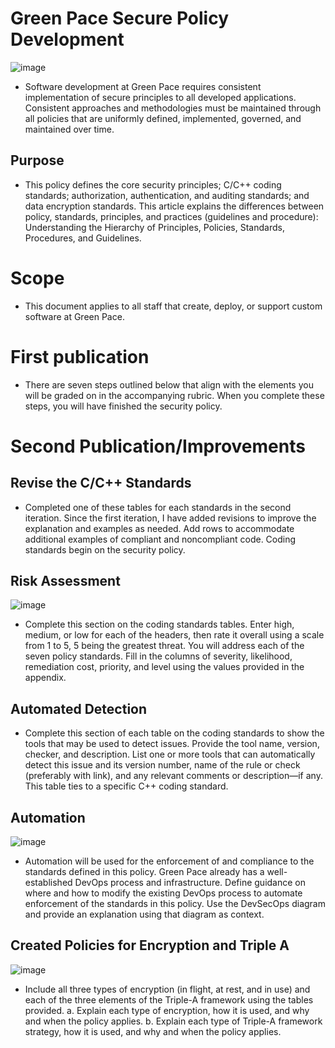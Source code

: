 # Green Pace Secure Policy Development
![image](https://user-images.githubusercontent.com/75659218/198822857-01c4c2ed-ec8a-4854-8929-7e7f515f1c56.png)

* Software development at Green Pace requires consistent implementation of secure principles to all developed applications. Consistent approaches and methodologies must be maintained through all policies that are uniformly defined, implemented, governed, and maintained over time.

## Purpose
* This policy defines the core security principles; C/C++ coding standards; authorization, authentication, and auditing standards; and data encryption standards. This article explains the differences between policy, standards, principles, and practices (guidelines and procedure): Understanding the Hierarchy of Principles, Policies, Standards, Procedures, and Guidelines.

# Scope
* This document applies to all staff that create, deploy, or support custom software at Green Pace.

# First publication
* There are seven steps outlined below that align with the elements you will be graded on in the accompanying rubric. When you complete these steps, you will have finished the security policy.

# Second Publication/Improvements
## Revise the C/C++ Standards
* Completed one of these tables for each standards in the second iteration. Since the first iteration, I have added revisions to improve the explanation and examples as needed. Add rows to accommodate additional examples of compliant and noncompliant code. Coding standards begin on the security policy.

## Risk Assessment
![image](https://user-images.githubusercontent.com/75659218/198823009-ac04372c-8657-4d0b-91b1-7512b989a20c.png)

* Complete this section on the coding standards tables. Enter high, medium, or low for each of the headers, then rate it overall using a scale from 1 to 5, 5 being the greatest threat. You will address each of the seven policy standards. Fill in the columns of severity, likelihood, remediation cost, priority, and level using the values provided in the appendix.

## Automated Detection
* Complete this section of each table on the coding standards to show the tools that may be used to detect issues. Provide the tool name, version, checker, and description. List one or more tools that can automatically detect this issue and its version number, name of the rule or check (preferably with link), and any relevant comments or description—if any. This table ties to a specific C++ coding standard.

## Automation
![image](https://user-images.githubusercontent.com/75659218/198823031-61280997-2f38-4753-879d-1a0423d7b979.png)

* Automation will be used for the enforcement of and compliance to the standards defined in this policy. Green Pace already has a well-established DevOps process and infrastructure. Define guidance on where and how to modify the existing DevOps process to automate enforcement of the standards in this policy. Use the DevSecOps diagram and provide an explanation using that diagram as context.

## Created Policies for Encryption and Triple A
![image](https://user-images.githubusercontent.com/75659218/198823321-ec2af6c4-34c6-4119-a3a2-bc31e312754f.png)

 * Include all three types of encryption (in flight, at rest, and in use) and each of the three elements of the Triple-A framework using the tables provided.
  a. Explain each type of encryption, how it is used, and why and when the policy applies.
  b. Explain each type of Triple-A framework strategy, how it is used, and why and when the policy applies.
